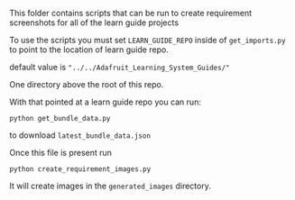 <!--
SPDX-FileCopyrightText: 2021 foamyguy

SPDX-License-Identifier: MIT
-->

This folder contains scripts that can be run to create requirement screenshots for all of the learn guide projects

To use the scripts you must set `LEARN_GUIDE_REPO` inside of `get_imports.py` to point to the location of learn guide repo.

default value is `"../../Adafruit_Learning_System_Guides/"`

One directory above the root of this repo.

With that pointed at a learn guide repo you can run:

```
python get_bundle_data.py
```
to download `latest_bundle_data.json`

Once this file is present run
```
python create_requirement_images.py
```
It will create images in the `generated_images` directory.
